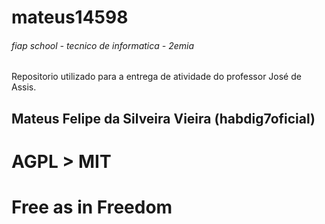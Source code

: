 # mateus14598


###### fiap school - tecnico de informatica - 2emia 

Repositorio utilizado para a entrega de atividade do professor José de Assis.

## Mateus Felipe da Silveira Vieira (habdig7oficial)


# AGPL > MIT 

# Free as in Freedom
